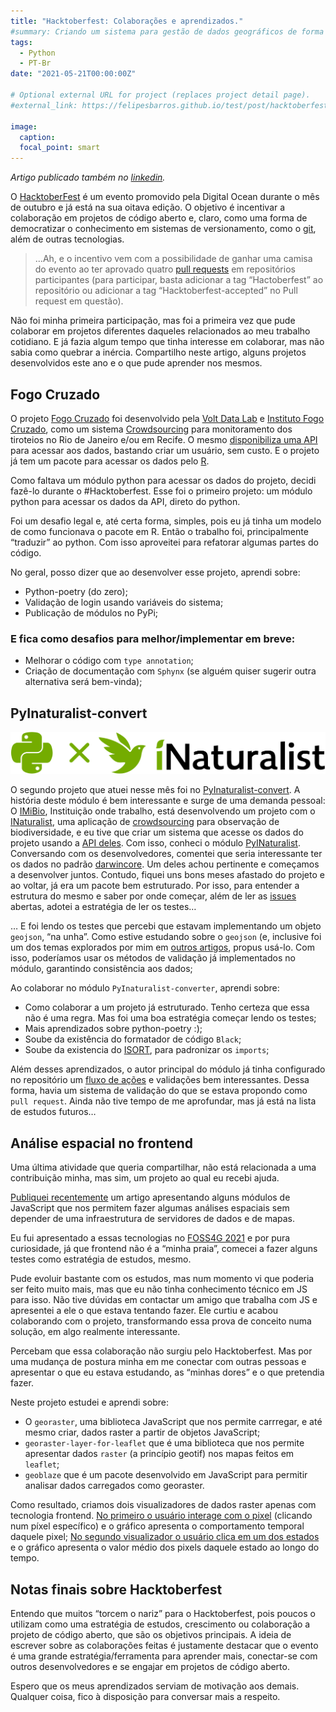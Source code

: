 ```yaml
---
title: "Hacktoberfest: Colaborações e aprendizados."
#summary: Criando um sistema para gestão de dados geográficos de forma simples e robusta Artigo publicado também no linkedin. Este ano pude participar do projeto de jornalismo de dados Engolindo Fumaça, desenvolvido pelo InfoAmazonia.
tags:
  - Python
  - PT-Br
date: "2021-05-21T00:00:00Z"

# Optional external URL for project (replaces project detail page).
#external_link: https://felipesbarros.github.io/test/post/hacktoberfest-2021/

image:
  caption:
  focal_point: smart
---
```


*Artigo publicado também no [linkedin](https://www.linkedin.com/pulse/hacktoberfest-colabora%C3%A7%C3%B5es-e-aprendizados-felipe-sodr%C3%A9-mendes-barros/).*

O [HacktoberFest](https://hacktoberfest.digitalocean.com/) é um evento promovido pela Digital Ocean durante o mês de outubro e já está na sua oitava edição. O objetivo é incentivar a colaboração em projetos de código aberto e, claro, como uma forma de democratizar o conhecimento em sistemas de versionamento, como o [git](https://git-scm.com/), além de outras tecnologias.

> …Ah, e o incentivo vem com a possibilidade de ganhar uma camisa do evento ao ter aprovado quatro [pull requests](https://git-scm.com/docs/git-request-pull) em repositórios participantes (para participar, basta adicionar a tag “Hactoberfest” ao repositório ou adicionar a tag “Hacktoberfest-accepted” no Pull request em questão).

Não foi minha primeira participação, mas foi a primeira vez que pude colaborar em projetos diferentes daqueles relacionados ao meu trabalho cotidiano. E já fazia algum tempo que tinha interesse em colaborar, mas não sabia como quebrar a inércia. Compartilho neste artigo, alguns projetos desenvolvidos este ano e o que pude aprender nos mesmos.

## Fogo Cruzado

O projeto [Fogo Cruzado](https://fogocruzado.org.br/) foi desenvolvido pela [Volt Data Lab](https://voltdata.info/) e [Instituto Fogo Cruzado](https://twitter.com/fogocruzado), como um sistema [Crowdsourcing](https://pt.wikipedia.org/wiki/Crowdsourcing) para monitoramento dos tiroteios no Rio de Janeiro e/ou em Recife. O mesmo [disponibiliza uma API](https://fogocruzado.org.br/sobre-a-api/) para acessar aos dados, bastando criar um usuário, sem custo. E o projeto já tem um pacote para acessar os dados pelo [R](https://github.com/voltdatalab/crossfire).

Como faltava um módulo python para acessar os dados do projeto, decidi fazê-lo durante o #Hacktoberfest. Esse foi o primeiro projeto: um módulo python para acessar os dados da API, direto do python.

Foi um desafio legal e, até certa forma, simples, pois eu já tinha um modelo de como funcionava o pacote em R. Então o trabalho foi, principalmente “traduzir” ao python. Com isso aproveitei para refatorar algumas partes do código.

No geral, posso dizer que ao desenvolver esse projeto, aprendi sobre:

* Python-poetry (do zero);
* Validação de login usando variáveis do sistema;
* Publicação de módulos no PyPi;

### E fica como desafios para melhor/implementar em breve:

* Melhorar o código com `type annotation`;
* Criação de documentação com `Sphynx` (se alguém quiser sugerir outra alternativa será bem-vinda);

## PyInaturalist-convert

![](pyinaturalist_logo_med.png)

O segundo projeto que atuei nesse mês foi no [PyInaturalist-convert](https://github.com/JWCook/pyinaturalist-convert). A história deste módulo é bem interessante e surge de uma demanda pessoal: O [IMiBio](https://imibio.misiones.gob.ar/), Instituição onde trabalho, está desenvolvendo um projeto com o [INaturalist](https://www.inaturalist.org/), uma aplicação de [crowdsourcing](https://pt.wikipedia.org/wiki/Crowdsourcing) para observação de biodiversidade, e eu tive que criar um sistema que acesse os dados do projeto usando a [API deles](https://github.com/inaturalist/iNaturalistAPI). Com isso, conheci o módulo [PyINaturalist](https://github.com/niconoe/pyinaturalist). Conversando com os desenvolvedores, comentei que seria interessante ter os dados no padrão [darwincore](https://dwc.tdwg.org/). Um deles achou pertinente e começamos a desenvolver juntos. Contudo, fiquei uns bons meses afastado do projeto e ao voltar, já era um pacote bem estruturado. Por isso, para entender a estrutura do mesmo e saber por onde começar, além de ler as [issues](https://guides.github.com/features/issues/) abertas, adotei a estratégia de ler os testes…

… E foi lendo os testes que percebi que estavam implementando um objeto `geojson`, “na unha”. Como estive estudando sobre o `geojson` (e, inclusive foi um dos temas explorados por mim em [outros artigos](https://felipesbarros.github.io/post/criando-um-sistema-para-gestao-de-dados-geograficos-de-forma-simples-e-robusta-ii/), propus usá-lo. Com isso, poderíamos usar os métodos de validação já implementados no módulo, garantindo consistência aos dados;

Ao colaborar no módulo `PyInaturalist-converter`, aprendi sobre:

* Como colaborar a um projeto já estruturado. Tenho certeza que essa não é uma regra. Mas foi uma boa estratégia começar lendo os testes;
* Mais aprendizados sobre python-poetry :);
* Soube da existência do formatador de código `Black`;
* Soube da existencia do [ISORT](https://pycqa.github.io/isort/), para padronizar os `imports`;

Além desses aprendizados, o autor principal do módulo já tinha configurado no repositório um [fluxo de ações](https://docs.github.com/pt/actions) e validações bem interessantes. Dessa forma, havia um sistema de validação do que se estava propondo como `pull request`. Ainda não tive tempo de me aprofundar, mas já está na lista de estudos futuros…

## Análise espacial no frontend

Uma última atividade que queria compartilhar, não está relacionada a uma contribuição minha, mas sim, um projeto ao qual eu recebi ajuda.

[Publiquei recentemente](https://www.linkedin.com/pulse/an%C3%A1lise-espacial-frontend-felipe-sodr%C3%A9-mendes-barros?trk=public_post-content_share-article) um artigo apresentando alguns módulos de JavaScript que nos permitem fazer algumas análises espaciais sem depender de uma infraestrutura de servidores de dados e de mapas.

Eu fui apresentado a essas tecnologias no [FOSS4G 2021](https://2021.foss4g.org/) e por pura curiosidade, já que frontend não é a “minha praia”, comecei a fazer alguns testes como estratégia de estudos, mesmo.

Pude evoluir bastante com os estudos, mas num momento vi que poderia ser feito muito mais, mas que eu não tinha conhecimento técnico em JS para isso. Não tive dúvidas em contactar um amigo que trabalha com JS e apresentei a ele o que estava tentando fazer. Ele curtiu e acabou colaborando com o projeto, transformando essa prova de conceito numa solução, em algo realmente interessante.

Percebam que essa colaboração não surgiu pelo Hacktoberfest. Mas por uma mudança de postura minha em me conectar com outras pessoas e apresentar o que eu estava estudando, as “minhas dores” e o que pretendia fazer.

Neste projeto estudei e aprendi sobre:

* O `georaster`, uma biblioteca JavaScript que nos permite carrregar, e até mesmo criar, dados raster a partir de objetos JavaScript;
* `georaster-layer-for-leaflet` que é uma biblioteca que nos permite apresentar dados `raster` (a princípio geotif) nos mapas feitos em `leaflet`;
* `geoblaze` que é um pacote desenvolvido em JavaScript para permitir analisar dados carregados como georaster.

Como resultado, criamos dois visualizadores de dados raster apenas com tecnologia frontend. [No primeiro o usuário interage com o pixel](https://felipesbarros.github.io/geoblaze_test/clicking_pixel) (clicando num píxel específico) e o gráfico apresenta o comportamento temporal daquele pixel; [No segundo visualizador o usuário clica em um dos estados](https://felipesbarros.github.io/geoblaze_test/clicking_polygon) e o gráfico apresenta o valor médio dos pixels daquele estado ao longo do tempo.

## Notas finais sobre Hacktoberfest

Entendo que muitos “torcem o nariz” para o Hacktoberfest, pois poucos o utilizam como uma estratégia de estudos, crescimento ou colaboração a projeto de código aberto, que são os objetivos principais. A ideia de escrever sobre as colaborações feitas é justamente destacar que o evento é uma grande estratégia/ferramenta para aprender mais, conectar-se com outros desenvolvedores e se engajar em projetos de código aberto.

Espero que os meus aprendizados serviam de motivação aos demais. Qualquer coisa, fico à disposição para conversar mais a respeito.

